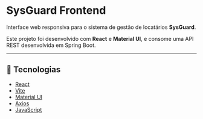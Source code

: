 # SysGuard Frontend

Interface web responsiva para o sistema de gestão de locatários **SysGuard**.

Este projeto foi desenvolvido com **React** e **Material UI**, e consome uma API REST desenvolvida em Spring Boot.

---

## 🚀 Tecnologias

- [React](https://reactjs.org/)
- [Vite](https://vitejs.dev/)
- [Material UI](https://mui.com/)
- [Axios](https://axios-http.com/)
- [JavaScript](https://developer.mozilla.org/pt-BR/docs/Web/JavaScript/)

